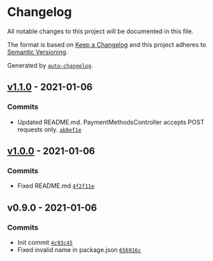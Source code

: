 # Changelog

All notable changes to this project will be documented in this file.

The format is based on [Keep a Changelog](https://keepachangelog.com/en/1.0.0/)
and this project adheres to [Semantic Versioning](https://semver.org/spec/v2.0.0.html).

Generated by [`auto-changelog`](https://github.com/CookPete/auto-changelog).

## [v1.1.0](https://github.com/webmenedzser/craft-utanvet-ellenor/compare/v1.0.0...v1.1.0) - 2021-01-06

### Commits

- Updated README.md. PaymentMethodsController accepts POST requests only. [`ab8ef1e`](https://github.com/webmenedzser/craft-utanvet-ellenor/commit/ab8ef1eed743b3c916eedf76da349cab7356c0e2)

## [v1.0.0](https://github.com/webmenedzser/craft-utanvet-ellenor/compare/v0.9.0...v1.0.0) - 2021-01-06

### Commits

- Fixed README.md [`4f2f11e`](https://github.com/webmenedzser/craft-utanvet-ellenor/commit/4f2f11e06928a17afb50c952098535911ac28d48)

## v0.9.0 - 2021-01-06

### Commits

- Init commit [`4c93c45`](https://github.com/webmenedzser/craft-utanvet-ellenor/commit/4c93c459c4a7959e69aeaca9c68314432da07235)
- Fixed invalid name in package.json [`656916c`](https://github.com/webmenedzser/craft-utanvet-ellenor/commit/656916c1e74ee206ff4cfd8aded26a75b8a2cafc)
